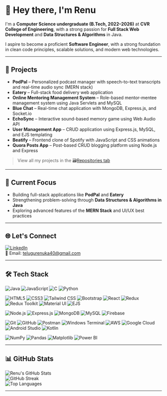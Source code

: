 # 👋 Hey there, I'm Renu

I'm a **Computer Science undergraduate (B.Tech, 2022–2026)** at **CVR College of Engineering**, with a strong passion for **Full Stack Web Development** and **Data Structures & Algorithms** in Java.

I aspire to become a proficient **Software Engineer**, with a strong foundation in clean code principles, scalable solutions, and modern web technologies.

---

## 💼 Projects

- **PodPal** – Personalized podcast manager with speech-to-text transcripts and real-time audio sync (MERN stack)  
- **Eatery** – Full-stack food delivery web application  
- **Online Mentoring Management System** – Role-based mentor-mentee management system using Java Servlets and MySQL  
- **Blue Chat** – Real-time chat application with MongoDB, Express.js, and Socket.io  
- **EchoSync** – Interactive sound-based memory game using Web Audio API  
- **User Management App** – CRUD application using Express.js, MySQL, and EJS templating  
- **Beatify** – Frontend clone of Spotify with JavaScript and CSS animations  
- **Quora Posts App** – Post-based CRUD blogging platform using Node.js and Express

> View all my projects in the 🗃[Repositories tab](https://github.com/Renu-telugu?tab=repositories)

---

## 🎯 Current Focus

- Building full-stack applications like **PodPal** and **Eatery**  
- Strengthening problem-solving through **Data Structures & Algorithms in Java**  
- Exploring advanced features of the **MERN Stack** and UI/UX best practices  

---

## 🌐 Let's Connect

[![LinkedIn](https://img.shields.io/badge/LinkedIn-blue?logo=linkedin&logoColor=white)](https://www.linkedin.com/in/telugu-renuka-a26166264/)  
📩 Email: telugurenuka40@gmail.com

---

## 🛠️ Tech Stack

![Java](https://img.shields.io/badge/Java-007396?logo=java&logoColor=white)
![JavaScript](https://img.shields.io/badge/JavaScript-F7DF1E?logo=javascript&logoColor=black)
![C](https://img.shields.io/badge/C-A8B9CC?logo=c&logoColor=black)
![Python](https://img.shields.io/badge/Python-3776AB?logo=python&logoColor=white)

![HTML5](https://img.shields.io/badge/HTML5-E34F26?logo=html5&logoColor=white)
![CSS3](https://img.shields.io/badge/CSS3-1572B6?logo=css3&logoColor=white)
![Tailwind CSS](https://img.shields.io/badge/Tailwind_CSS-06B6D4?logo=tailwind-css&logoColor=white)
![Bootstrap](https://img.shields.io/badge/Bootstrap-7952B3?logo=bootstrap&logoColor=white)
![React](https://img.shields.io/badge/React-61DAFB?logo=react&logoColor=black)
![Redux](https://img.shields.io/badge/Redux-764ABC?logo=redux&logoColor=white)
![Redux Toolkit](https://img.shields.io/badge/Redux_Toolkit-593D88?logo=redux&logoColor=white)
![Material UI](https://img.shields.io/badge/Material_UI-007FFF?logo=mui&logoColor=white)
![EJS](https://img.shields.io/badge/EJS-3178C6?logo=ejs&logoColor=white)

![Node.js](https://img.shields.io/badge/Node.js-339933?logo=node.js&logoColor=white)
![Express.js](https://img.shields.io/badge/Express.js-000000?logo=express&logoColor=white) 
![MongoDB](https://img.shields.io/badge/MongoDB-4EA94B?logo=mongodb&logoColor=white)
![MySQL](https://img.shields.io/badge/MySQL-4479A1?logo=mysql&logoColor=white)
![Firebase](https://img.shields.io/badge/Firebase-FFCA28?logo=firebase&logoColor=black)

![Git](https://img.shields.io/badge/Git-F05032?logo=git&logoColor=white)
![GitHub](https://img.shields.io/badge/GitHub-181717?logo=github&logoColor=white)
![Postman](https://img.shields.io/badge/Postman-FF6C37?logo=postman&logoColor=white)
![Windows Terminal](https://img.shields.io/badge/Windows_Terminal-4D4D4D?logo=windows-terminal&logoColor=white)
![AWS](https://img.shields.io/badge/AWS-232F3E?logo=amazon-aws&logoColor=white)
![Google Cloud](https://img.shields.io/badge/Google_Cloud-4285F4?logo=google-cloud&logoColor=white)
![Android Studio](https://img.shields.io/badge/Android_Studio-3DDC84?logo=android-studio&logoColor=white)
![Kotlin](https://img.shields.io/badge/Kotlin-7F52FF?logo=kotlin&logoColor=white)

![NumPy](https://img.shields.io/badge/NumPy-013243?logo=numpy&logoColor=white)
![Pandas](https://img.shields.io/badge/Pandas-150458?logo=pandas&logoColor=white)
![Matplotlib](https://img.shields.io/badge/Matplotlib-11557C?logo=matplotlib&logoColor=white)
![Power BI](https://img.shields.io/badge/Power_BI-F2C811?logo=power-bi&logoColor=black)

---

## 📊 GitHub Stats

![Renu's GitHub Stats](https://github-readme-stats.vercel.app/api?username=Renu-telugu&show_icons=true&theme=radical)  
![GitHub Streak](https://github-readme-streak-stats.herokuapp.com/?user=Renu-telugu&theme=radical)  
![Top Languages](https://github-readme-stats.vercel.app/api/top-langs/?username=Renu-telugu&layout=compact&theme=radical)

---
